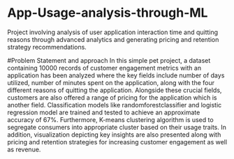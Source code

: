 # App-Usage-analysis-through-ML
 Project involving analysis of user application interaction time and quitting reasons through advanced analytics and generating pricing and retention strategy recommendations.

#Problem Statement and approach
In this simple pet project, a dataset containing 10000 records of customer engagement metrics with an application has been analyzed where the key fields include number of days utilized, number of minutes spent on the application, along with the four different reasons of quitting the application. Alongside these crucial fields, customers are also offered a range of pricing for the application which is another field. Classification models like randomforestclassifier and logistic regression model are trained and tested to achieve an approximate accuracy of 67%. Furthermore, K-means clustering algorithm is used to segregate consumers into appropriate cluster based on their usage traits. In addition, visualization depicting key insights are also presented along with pricing and retention strategies for increasing customer engagement as well as revenue. 
